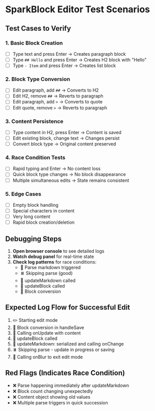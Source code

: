 # SparkBlock Editor Test Scenarios

## Test Cases to Verify

### 1. Basic Block Creation
- [ ] Type text and press Enter → Creates paragraph block
- [ ] Type `## Hello` and press Enter → Creates H2 block with "Hello"
- [ ] Type `- Item` and press Enter → Creates list block

### 2. Block Type Conversion  
- [ ] Edit paragraph, add `##` → Converts to H2
- [ ] Edit H2, remove `##` → Reverts to paragraph
- [ ] Edit paragraph, add `>` → Converts to quote
- [ ] Edit quote, remove `>` → Reverts to paragraph

### 3. Content Persistence
- [ ] Type content in H2, press Enter → Content is saved
- [ ] Edit existing block, change text → Changes persist
- [ ] Convert block type → Original content preserved

### 4. Race Condition Tests
- [ ] Rapid typing and Enter → No content loss
- [ ] Quick block type changes → No block disappearance
- [ ] Multiple simultaneous edits → State remains consistent

### 5. Edge Cases
- [ ] Empty block handling
- [ ] Special characters in content
- [ ] Very long content
- [ ] Rapid block creation/deletion

## Debugging Steps

1. **Open browser console** to see detailed logs
2. **Watch debug panel** for real-time state
3. **Check log patterns** for race conditions:
   - 🔄 Parse markdown triggered
   - ⏸️ Skipping parse (good)
   - 💾 updateMarkdown called
   - 🔧 updateBlock called
   - 🔀 Block conversion

## Expected Log Flow for Successful Edit

1. ✏️ Starting edit mode
2. 🔀 Block conversion in handleSave
3. 💾 Calling onUpdate with content
4. 🔧 updateBlock called
5. 💾 updateMarkdown: serialized and calling onChange
6. ⏸️ Skipping parse - update in progress or saving
7. 🚪 Calling onBlur to exit edit mode

## Red Flags (Indicates Race Condition)

- ❌ Parse happening immediately after updateMarkdown
- ❌ Block count changing unexpectedly  
- ❌ Content object showing old values
- ❌ Multiple parse triggers in quick succession